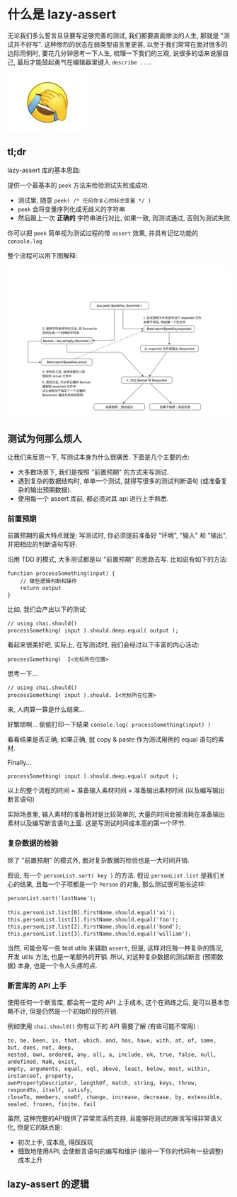 # 什么是 lazy-assert

无论我们多么誓言旦旦要写足够完善的测试, 我们都要直面惨淡的人生, 那就是 "测试并不好写". 这种惨烈的状态在弱类型语言里更甚, 以至于我们常常在面对很多的边际用例时, 要花几分钟思考一下人生, 梳理一下我们的三观, 说很多的话来说服自己, 最后才能鼓起勇气在编辑器里键入 `describe ...`.

![face palm](./asset/img/face-palm.jpeg)

## tl;dr

lazy-assert 库的基本思路:

提供一个最基本的 `peek` 方法来检验测试失败或成功.

- 测试里, 随意 `peek( /* 任何你关心的标志变量 */ )`
- `peek` 会将变量序列化成无歧义的字符串
- 然后跟上一次 **正确的** 字符串进行对比, 如果一致, 则测试通过, 否则为测试失败

你可以把 `peek` 简单视为测试过程的带 `assert` 效果, 并具有记忆功能的 `console.log`

整个流程可以用下图解释:

![img](./asset/img/lazy-assert-cn.png)

## 测试为何那么烦人

让我们来反思一下, 写测试本身为什么很痛苦. 下面是几个主要的点:

- 大多数场景下, 我们是按照 "前置预期" 的方式来写测试.
- 遇到复杂的数据结构时, 单单一个测试, 就得写很多的测试判断语句 (或准备复杂的输出预期数据).
- 使用每一个 assert 库前, 都必须对其 api 进行上手熟悉.

### 前置预期

前置预期的最大特点就是: 写测试时, 你必须提前准备好 "环境", "输入" 和 "输出", 并把相应的判断语句写好.

沿用 TDD 的模式, 大多测试都是以 "前置预期" 的思路去写. 比如说有如下的方法:

```
function processSomething(input) { 
    // 做些逻辑判断和操作
    return output
}
``` 

比如, 我们会产出以下的测试:

```
// using chai.should()
processSomething( input ).should.deep.equal( output );
```

看起来很美好吧, 实际上, 在写测试时, 我们会经过以下丰富的内心活动:

```
processSomething(  I<光标所在位置>
```

思考一下... 

```
// using chai.should()
processSomething( input ).should. I<光标所在位置>
```

来, 人肉算一算是什么结果... 

好繁琐啊... 偷偷打印一下结果 `console.log( processSomething(input) )`

看看结果是否正确, 如果正确, 就 copy & paste 作为测试用例的 equal 语句的素材.

Finally...

```
processSomething( input ).should.deep.equal( output );
```

以上的整个流程的时间 = 准备输入素材时间 + 准备输出素材时间 (以及编写输出断言语句)
 
实际场景里, 输入素材的准备相对是比较简单的, 大量的时间会被消耗在准备输出素材以及编写断言语句上面. 这是写测试时间成本高的第一个环节.

### 复杂数据的检验

除了 "前置预期" 的模式外, 面对复杂数据的检验也是一大时间开销.

假设, 有一个 `personList.sort( key )` 的方法. 假设 `personList.list` 是我们关心的结果, 且每一个子项都是一个 `Person` 的对象, 
那么测试很可能长这样: 

```
personList.sort('lastName');

this.personList.list[0].firstName.should.equal('ai');
this.personList.list[1].firstName.should.equal('foo');
this.personList.list[2].firstName.should.equal('bond');
this.personList.list[3].firstName.should.equal('william');
```

当然, 可能会写一些 test utils 来辅助 `assert`, 但是, 这样对应每一种复杂的情况, 开发 utils 方法, 也是一笔额外的开销.
所以, 对这种复杂数据的测试断言 (预期数据) 本身, 也是一个令人头疼的点.

### 断言库的 API 上手

使用任何一个断言库, 都会有一定的 API 上手成本, 这个在熟练之后, 是可以基本忽略不计, 但是仍然是一个初始阶段的开销. 

例如使用 `chai.should()` 你有以下的 API 需要了解 (有些可能不常用) :

```
to, be, been, is, that, which, and, has, have, with, at, of, same, but, does, not, deep, 
nested, own, ordered, any, all, a, include, ok, true, false, null, undefined, NaN, exist, 
empty, arguments, equal, eql, above, least, below, most, within, instanceof, property, 
ownPropertyDescriptor, lengthOf, match, string, keys, throw, respondTo, itself, satisfy, 
closeTo, members, oneOf, change, increase, decrease, by, extensible, sealed, frozen, finite, fail
```

虽然, 这种完整的API提供了异常灵活的支持, 且能够将测试的断言写得非常语义化, 但是它的缺点是:

- 初次上手, 成本高, 得踩踩坑
- 细致地使用API, 会使断言语句的编写和维护 (脑补一下你的代码有一些调整) 成本上升

## lazy-assert 的逻辑




